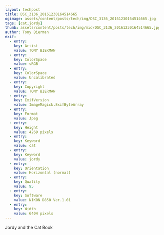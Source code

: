 ```yaml
---
layout: techpost
title: DSC_3136_20161230164514665
ogimage: assets/content/posts/tech/img/DSC_3136_20161230164514665.jpg
tags: [cat,jordy]
thumb: assets/content/posts/tech/img/mid/DSC_3136_20161230164514665.jpg
author: Tony Bierman
exif:
  - entry:
    key: Artist
    value: TONY BIERMAN
  - entry:
    key: ColorSpace
    value: sRGB
  - entry:
    key: ColorSpace
    value: Uncalibrated
  - entry:
    key: Copyright
    value: TONY BIERMAN
  - entry:
    key: ExifVersion
    value: ImageMagick.ExifByteArray
  - entry:
    key: Format
    value: Jpeg
  - entry:
    key: Height
    value: 4269 pixels
  - entry:
    key: Keyword
    value: cat
  - entry:
    key: Keyword
    value: jordy
  - entry:
    key: Orientation
    value: Horizontal (normal)
  - entry:
    key: Quality
    value: 95
  - entry:
    key: Software
    value: NIKON D850 Ver.1.01     
  - entry:
    key: Width
    value: 6404 pixels
---
```

<p class="h4">Jordy and the Cat Book</p>